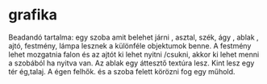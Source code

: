 # grafika
Beadandó tartalma: egy szoba amit belehet járni , asztal, szék,  ágy , ablak , ajtó, festmény, lámpa lesznek a különféle objektumok benne. A festmény lehet mozgatnia falon és az ajtót ki lehet nyitni /csukni, akkor ki lehet menni a szobából ha nyitva van. Az ablak egy áttesztő textúra lesz. Kint lesz egy tér ég,talaj. A égen felhők. és a szoba felett körözni fog egy műhold.
